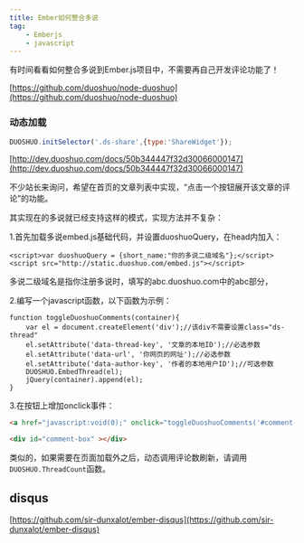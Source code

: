 ```yaml
---
title: Ember如何整合多说
tag:
    - Emberjs
    - javascript
---
```


有时间看看如何整合多说到Ember.js项目中，不需要再自己开发评论功能了！

[https://github.com/duoshuo/node-duoshuo](https://github.com/duoshuo/node-duoshuo)


### 动态加载

```js
DUOSHUO.initSelector('.ds-share',{type:'ShareWidget'});
```
[http://dev.duoshuo.com/docs/50b344447f32d30066000147](http://dev.duoshuo.com/docs/50b344447f32d30066000147)

不少站长来询问，希望在首页的文章列表中实现，“点击一个按钮展开该文章的评论”的功能。

其实现在的多说就已经支持这样的模式，实现方法并不复杂：

1.首先加载多说embed.js基础代码，并设置duoshuoQuery，在head内加入：
```
<script>var duoshuoQuery = {short_name:"你的多说二级域名"};</script>
<script src="http://static.duoshuo.com/embed.js"></script>
```
多说二级域名是指你注册多说时，填写的abc.duoshuo.com中的abc部分，

2.编写一个javascript函数，以下函数为示例：
```
function toggleDuoshuoComments(container){
    var el = document.createElement('div');//该div不需要设置class="ds-thread"
    el.setAttribute('data-thread-key', '文章的本地ID');//必选参数
    el.setAttribute('data-url', '你网页的网址');//必选参数
    el.setAttribute('data-author-key', '作者的本地用户ID');//可选参数
    DUOSHUO.EmbedThread(el);
    jQuery(container).append(el);
}
```
3.在按钮上增加onclick事件：
```html
<a href="javascript:void(0);" onclick="toggleDuoshuoComments('#comment-box');">展开评论</a>

<div id="comment-box" ></div>
```
类似的，如果需要在页面加载外之后，动态调用评论数刷新，请调用`DUOSHUO.ThreadCount`函数。


## disqus

[https://github.com/sir-dunxalot/ember-disqus](https://github.com/sir-dunxalot/ember-disqus)